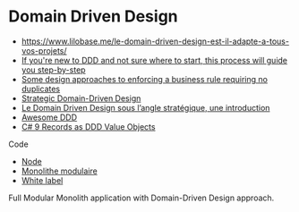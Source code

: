 # Domain Driven Design

- https://www.lilobase.me/le-domain-driven-design-est-il-adapte-a-tous-vos-projets/
- [If you're new to DDD and not sure where to start, this process will guide you step-by-step](https://github.com/ddd-crew/ddd-starter-modelling-process)
- [Some design approaches to enforcing a business rule requiring no duplicates](https://github.com/ardalis/DDD-NoDuplicates)
- [Strategic Domain-Driven Design](https://vaadin.com/learn/tutorials/ddd/strategic_domain_driven_design)
- [Le Domain Driven Design sous l’angle stratégique, une introduction](https://www.lilobase.me/le-domain-driven-design-sous-langle-strategique-une-introduction/)
- [Awesome DDD](https://github.com/heynickc/awesome-ddd)
- [C# 9 Records as DDD Value Objects](https://enterprisecraftsmanship.com/posts/csharp-records-value-objects)

Code

- [Node](https://github.com/node-ts/ddd)
- [Monolithe modulaire](https://github.com/kgrzybek/modular-monolith-with-ddd)
- [White label](https://github.com/stemmlerjs/white-label)

Full Modular Monolith application with Domain-Driven Design approach.
